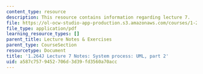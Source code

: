 ```yaml
---
content_type: resource
description: This resource contains information regarding lecture 7.
file: https://ol-ocw-studio-app-production.s3.amazonaws.com/courses/1-264j-database-internet-and-systems-integration-technologies-fall-2013/a587c7579452706d3d39fd3560a70acc_MIT1_264JF13_lect_7.pdf
file_type: application/pdf
learning_resource_types: []
parent_title: Lecture Notes & Exercises
parent_type: CourseSection
resourcetype: Document
title: '1.264J Lecture 7 Notes: System process: UML, part 2'
uid: a587c757-9452-706d-3d39-fd3560a70acc
---
```

